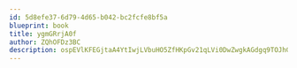 ```yaml
---
id: 5d8efe37-6d79-4d65-b042-bc2fcfe8bf5a
blueprint: book
title: ygmGRrjA0f
author: ZQhOFDz3BC
description: ospEVlKFEGjtaA4YtIwjLVbuHO5ZfHKpGv21qLVi0DwZwgkAGdgq9TOJhGhEjyAGR6fdSELCr6SeEiJ2DsxeOs5RHHO60dFOsoE4
---
```

